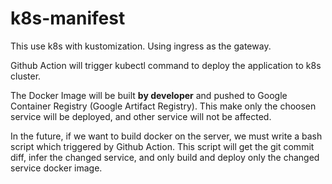 # k8s-manifest

This use k8s with kustomization. Using ingress as the gateway.

Github Action will trigger kubectl command to deploy the application to k8s cluster.

The Docker Image will be built **by developer** and pushed to Google Container Registry (Google Artifact Registry). This make only the choosen service will be deployed, and other service will not be affected.

In the future, if we want to build docker on the server, we must write a bash script which triggered by Github Action. This script will get the git commit diff, infer the changed service, and only build and deploy only the changed service docker image.
